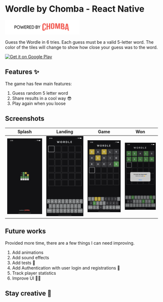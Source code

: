 # Wordle by Chomba - React Native 
<a target="_blank" href='https://www.linkedin.com/in/chomba-chanda-bab8ab20b/'><img alt='Get it on Google Play' src='https://raw.githubusercontent.com/chombazm/psychic-octo-tribble-wordle-app/main/screenshots/poweredByChombaBlack.png' height='48px'/></a>

Guess the Wordle in 6 tries. Each guess must be a valid 5-letter word. The color of the tiles will change to show how close your guess was to the word.

<a target="_blank" href='https://play.google.com/store/apps/details?id=com.wordlebychomba'><img alt='Get it on Google Play' src='https://goldtonemusicgroup.com/img/goldtone/main-page/news/playstore-badge.png' height='48px'/></a>

## Features ✨

The game has few main features:

1. Guess random 5 letter word
2. Share results in a cool way 😎
3. Play again when you loose

## Screenshots 
Splash                      |  Landing         |  Game | Won
:-------------------------:|:------------------------:|:------------------------:|:------------------------:
![](./screenshots/splash.png)  |  ![](./screenshots/landing.png) |  ![](./screenshots/game.png) | ![](./screenshots/won.png)


## Future works

Provided more time, there are a few things I can need improving.

1. Add animations
2. Add sound effects
3. Add tests 🧪
4. Add Authentication with user login and registrations 🔐
5. Track player statistics
6. Improve UI 👌🏽

## Stay creative 🚀

